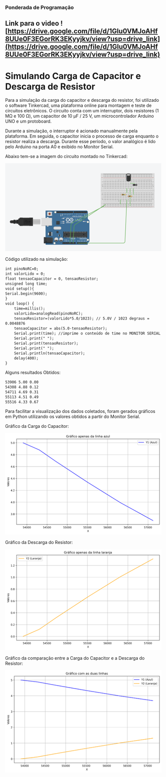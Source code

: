 ### Ponderada de Programação

## Link para o video ![https://drive.google.com/file/d/1Glu0VMJoAHf8UUe0F3EGorRK3EKyyjkv/view?usp=drive_link](https://drive.google.com/file/d/1Glu0VMJoAHf8UUe0F3EGorRK3EKyyjkv/view?usp=drive_link)

# Simulando Carga de Capacitor e Descarga de Resistor

Para a simulação da carga do capacitor e descarga do resistor, foi utilizado o software Tinkercad, uma plataforma online para montagem e teste de circuitos eletrônicos. O circuito conta com um interruptor, dois resistores (1 MΩ e 100 Ω), um capacitor de 10 µF / 25 V, um microcontrolador Arduino UNO e um protoboard.

Durante a simulação, o interruptor é acionado manualmente pela plataforma. Em seguida, o capacitor inicia o processo de carga enquanto o resistor realiza a descarga. Durante esse período, o valor analógico é lido pelo Arduino na porta A0 e exibido no Monitor Serial.

Abaixo tem-se a imagem do circuito montado no Tinkercad:

![](arduino.png)

Código utilizado na simulação:

```
int pinoNoRC=0; 
int valorLido = 0;
float tensaoCapacitor = 0, tensaoResistor;
unsigned long time; 
void setup(){ 
Serial.begin(9600); 
} 
void loop() { 
	time=millis(); 
	valorLido=analogRead(pinoNoRC); 
	tensaoResistor=(valorLido*5.0/1023); // 5.0V / 1023 degraus = 0.0048876 
	tensaoCapacitor = abs(5.0-tensaoResistor);
 	Serial.print(time); //imprime o conteúdo de time no MONITOR SERIAL
    Serial.print(" "); 
  	Serial.print(tensaoResistor);
  	Serial.print(" ");
  	Serial.println(tensaoCapacitor); 
	delay(400); 
}
```

Alguns resultados Obtidos:
```
53906 5.00 0.00
54308 4.88 0.12
54711 4.69 0.31
55113 4.51 0.49
55516 4.33 0.67
```

Para facilitar a visualização dos dados coletados, foram gerados gráficos em Python utilizando os valores obtidos a partir do Monitor Serial.

Gráfico da Carga do Capacitor:

![](grafico_azul.png)

Gráfico da Descarga do Resistor:

![](grafico_laranja.png)

Gráfico da comparação entre a Carga do Capacitor e a Descarga do Resistor:

![](grafico_geral.png)
